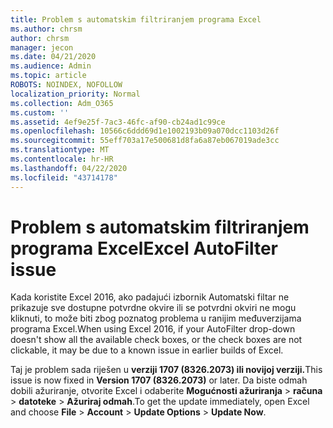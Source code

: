 ```yaml
---
title: Problem s automatskim filtriranjem programa Excel
ms.author: chrsm
author: chrsm
manager: jecon
ms.date: 04/21/2020
ms.audience: Admin
ms.topic: article
ROBOTS: NOINDEX, NOFOLLOW
localization_priority: Normal
ms.collection: Adm_O365
ms.custom: ''
ms.assetid: 4ef9e25f-7ac3-46fc-af90-cb24ad1c99ce
ms.openlocfilehash: 10566c6ddd69d1e1002193b09a070dcc1103d26f
ms.sourcegitcommit: 55eff703a17e500681d8fa6a87eb067019ade3cc
ms.translationtype: MT
ms.contentlocale: hr-HR
ms.lasthandoff: 04/22/2020
ms.locfileid: "43714178"
---
```

# <a name="excel-autofilter-issue"></a><span data-ttu-id="5e8f9-102">Problem s automatskim filtriranjem programa Excel</span><span class="sxs-lookup"><span data-stu-id="5e8f9-102">Excel AutoFilter issue</span></span>

<span data-ttu-id="5e8f9-103">Kada koristite Excel 2016, ako padajući izbornik Automatski filtar ne prikazuje sve dostupne potvrdne okvire ili se potvrdni okviri ne mogu kliknuti, to može biti zbog poznatog problema u ranijim međuverzijama programa Excel.</span><span class="sxs-lookup"><span data-stu-id="5e8f9-103">When using Excel 2016, if your AutoFilter drop-down doesn't show all the available check boxes, or the check boxes are not clickable, it may be due to a known issue in earlier builds of Excel.</span></span> 
  
<span data-ttu-id="5e8f9-104">Taj je problem sada riješen u **verziji 1707 (8326.2073) ili novijoj verziji.**</span><span class="sxs-lookup"><span data-stu-id="5e8f9-104">This issue is now fixed in **Version 1707 (8326.2073)** or later.</span></span> <span data-ttu-id="5e8f9-105">Da biste odmah dobili ažuriranje, otvorite Excel i odaberite **Mogućnosti ažuriranja** \> **računa** \> **datoteke** \> **Ažuriraj odmah**.</span><span class="sxs-lookup"><span data-stu-id="5e8f9-105">To get the update immediately, open Excel and choose **File** \> **Account** \> **Update Options** \> **Update Now**.</span></span>
  

